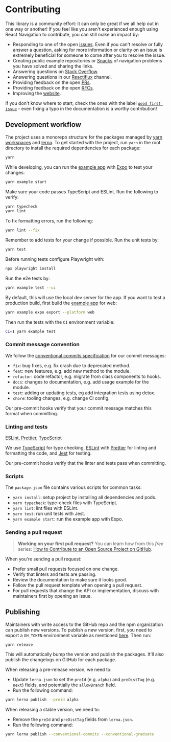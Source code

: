 # Contributing

This library is a community effort: it can only be great if we all help out in one way or another! If you feel like you aren't experienced enough using React Navigation to contribute, you can still make an impact by:

- Responding to one of the open [issues](https://github.com/react-navigation/react-navigation/issues). Even if you can't resolve or fully answer a question, asking for more information or clarity on an issue is extremely beneficial for someone to come after you to resolve the issue.
- Creating public example repositories or [Snacks](https://snack.expo.dev/) of navigation problems you have solved and sharing the links.
- Answering questions on [Stack Overflow](https://stackoverflow.com/search?q=react-navigation).
- Answering questions in our [Reactiflux](https://www.reactiflux.com/) channel.
- Providing feedback on the open [PRs](https://github.com/react-navigation/react-navigation/pulls).
- Providing feedback on the open [RFCs](https://github.com/react-navigation/rfcs).
- Improving the [website](https://github.com/react-navigation/react-navigation.github.io).

If you don't know where to start, check the ones with the label [`good first issue`](https://github.com/react-navigation/react-navigation/labels/good%20first%20issue) - even fixing a typo in the documentation is a worthy contribution!

## Development workflow

The project uses a monorepo structure for the packages managed by [yarn workspaces](https://yarnpkg.com/lang/en/docs/workspaces/) and [lerna](https://lerna.js.org). To get started with the project, run `yarn` in the root directory to install the required dependencies for each package:

```sh
yarn
```

While developing, you can run the [example app](/example/) with [Expo](https://expo.dev/) to test your changes:

```sh
yarn example start
```

Make sure your code passes TypeScript and ESLint. Run the following to verify:

```sh
yarn typecheck
yarn lint
```

To fix formatting errors, run the following:

```sh
yarn lint --fix
```

Remember to add tests for your change if possible. Run the unit tests by:

```sh
yarn test
```

Before running tests configure Playwright with:

```sh
npx playwright install
```

Run the e2e tests by:

```sh
yarn example test --ui
```

By default, this will use the local dev server for the app. If you want to test a production build, first build the [example app](/example/) for web:

```sh
yarn example expo export --platform web
```

Then run the tests with the `CI` environment variable:

```sh
CI=1 yarn example test
```

### Commit message convention

We follow the [conventional commits specification](https://www.conventionalcommits.org/en) for our commit messages:

- `fix`: bug fixes, e.g. fix crash due to deprecated method.
- `feat`: new features, e.g. add new method to the module.
- `refactor`: code refactor, e.g. migrate from class components to hooks.
- `docs`: changes to documentation, e.g. add usage example for the module.
- `test`: adding or updating tests, eg add integration tests using detox.
- `chore`: tooling changes, e.g. change CI config.

Our pre-commit hooks verify that your commit message matches this format when committing.

### Linting and tests

[ESLint](https://eslint.org/), [Prettier](https://prettier.io/), [TypeScript](https://www.typescriptlang.org/)

We use [TypeScript](https://www.typescriptlang.org/) for type checking, [ESLint](https://eslint.org/) with [Prettier](https://prettier.io/) for linting and formatting the code, and [Jest](https://jestjs.io/) for testing.

Our pre-commit hooks verify that the linter and tests pass when committing.

### Scripts

The `package.json` file contains various scripts for common tasks:

- `yarn install`: setup project by installing all dependencies and pods.
- `yarn typecheck`: type-check files with TypeScript.
- `yarn lint`: lint files with ESLint.
- `yarn test`: run unit tests with Jest.
- `yarn example start`: run the example app with Expo.

### Sending a pull request

> **Working on your first pull request?** You can learn how from this _free_ series: [How to Contribute to an Open Source Project on GitHub](https://egghead.io/series/how-to-contribute-to-an-open-source-project-on-github).

When you're sending a pull request:

- Prefer small pull requests focused on one change.
- Verify that linters and tests are passing.
- Review the documentation to make sure it looks good.
- Follow the pull request template when opening a pull request.
- For pull requests that change the API or implementation, discuss with maintainers first by opening an issue.

## Publishing

Maintainers with write access to the GitHub repo and the npm organization can publish new versions. To publish a new version, first, you need to export a `GH_TOKEN` environment variable as mentioned [here](https://github.com/lerna-lite/lerna-lite/blob/main/packages/version/README.md#remote-client-auth-tokens). Then run:

```sh
yarn release
```

This will automatically bump the version and publish the packages. It'll also publish the changelogs on GitHub for each package.

When releasing a pre-release version, we need to:

- Update `lerna.json` to set the `preId` (e.g. `alpha`) and `preDistTag` (e.g. `next`) fields, and potentially the `allowBranch` field.
- Run the following command:

```sh
yarn lerna publish --preid alpha
```

When releasing a stable version, we need to:

- Remove the `preId` and `preDistTag` fields from `lerna.json`.
- Run the following command:

```sh
yarn lerna publish --conventional-commits --conventional-graduate
```
